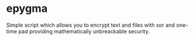 epygma
======

Simple script which allows you to encrypt text and files with xor and one-time pad providing mathematically unbreackable security.
